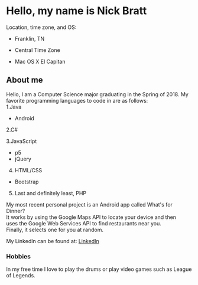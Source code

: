 # Hello, my name is Nick Bratt

Location, time zone, and OS:  
  
  * Franklin, TN  
  
  * Central Time Zone  
  
  * Mac OS X El Capitan 
  
## About me  
Hello, I am a Computer Science major graduating in the Spring of 2018.
My favorite programming languages to code in are as follows:   
1.Java 
    
  * Android  
  
2.C#  
  
3.JavaScript  
  
  * p5  
  * jQuery  
  
4. HTML/CSS    
    
  * Bootstrap    
  
5. Last and definitely least, PHP
  
My most recent personal project is an Android app called What's for Dinner?  
It works by using the Google Maps API to locate your device and then  
uses the Google Web Services API to find restaurants near you.  
Finally, it selects one for you at random.  
  
My LinkedIn can be found at: [LinkedIn](https://www.linkedin.com/in/nick-bratt-sd)
  
### Hobbies
In my free time I love to play the drums or play video games such as League of Legends.  
  

